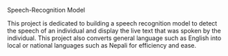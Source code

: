 Speech-Recognition Model

This project is dedicated to building a speech recognition model to detect the speech of an individual and display the live text that was spoken by the individual. This project also converts general language such as English into local or national languages such as Nepali for efficiency and ease.
